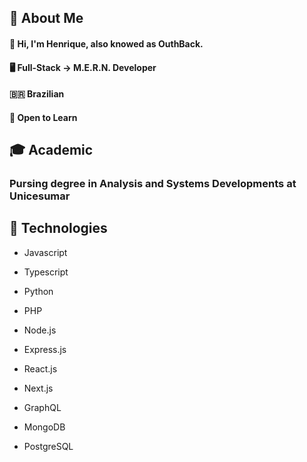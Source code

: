 ## 📖 About Me
  #### 👏 Hi, I'm Henrique, also knowed as OuthBack.
  #### 🖥️ Full-Stack -> M.E.R.N. Developer
  #### :brazil: Brazilian
  #### 🧠 Open to Learn
  
## 🎓 Academic
  ### Pursing degree in Analysis and Systems Developments at Unicesumar
  
## 🔋 Technologies
  - Javascript
  - Typescript
  - Python
  - PHP
  
  - Node.js
  - Express.js
  
  - React.js
  - Next.js

  - GraphQL
  
  - MongoDB
  - PostgreSQL
 

 
<!--
**OuthBack/OuthBack** is a ✨ _special_ ✨ repository because its `README.md` (this file) appears on your GitHub profile.
## 📚 Learning
#### AWS
Here are some ideas to get you started:

- 🔭 I’m currently working on ...
- 🌱 I’m currently learning ...
- 👯 I’m looking to collaborate on ...
- 🤔 I’m looking for help with ...
- 💬 Ask me about ...
- 📫 How to reach me: ...
- 😄 Pronouns: ...
- ⚡ Fun fact: ...
-->
